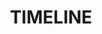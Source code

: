 ---
title : "TIMELINE"
experience:
  enable : true
  title : "Experience"
  experience_list:
    - name : "University of Michigan"
      company: "Ph.D in Computer Science and Engineering | Computer Architecture & Systems"
      duration: "2022 Sept - exp. 2027"
      content: "Computer architecture is fun and I want to build fast computing but with extra privacy guarantees. Here I work with Prof. Satish Narayanasamy on confidential computing / hardware guranteed privacy topics. " 
    - name: "NVIDIA"
      company: "Deep Learning Compute Architecture | GPU Architecture "
      duration: "2022 May - 2022 Aug"
    # experience item loop
    - name : "University of Michigen"
      company : "B.S.E. in Computer Engineering | GPA: 4.00/4.00"
      duration : "2022 Apr"
      content : "I take computer architecture track and work with Prof. Ron Dresklinski & Prof. Satish Narayanasamy on computer architecture and system related researches. <br>
      <b>Course work:</b> EECS470 Computer Architecture (A), EECS281 Data Structures and Algorithms (A), EECS312 Integrated Circuits (A), EECS482 Operating Systems (in progress), Parallele CUDA Programming (in progress)
      "
    # experience item loop
    - name : "Shanghai Jiaotong Univeristy"
      company : "B.S.E. in Electrical & Computer Engineering | GPA: 3.82/4.00"
      duration : "2022 Aug "
      content : "I started my university here and gained my interest in engineering. I learned the basics about heardware and curcuits and decided to keep working on hardware related topics. <br>
      <b>Course work:</b> VE270 Introduction to Logic Design (A+), VE280 Programming & Elem. Data Struct (A), VE401 Probability Methods in Eng. (A+), VV186/VV285/VV286 Honors Mathematics II/III/IV (A-, A, A)
      "
      
    # # experience item loop
    # - name : "Technische Universität Berlin"
    #   company : "Winter Short Program in Excisice Game Design"
    #   duration : "2020 Jan - 2020 Feb"
    #   content : "My team designed a VR exercising game with unity using C# and tested it on Oculus headsets."

    # - name : "McGill University"
    #   company : "Winter Short Program in Communication and interpersonal skills in business"
    #   duration : "2019 Jan - 2019 Feb"
    #   content : "I learned and practiced my presentation, writing, facilitation, listening skills and conflict management skills. "
---